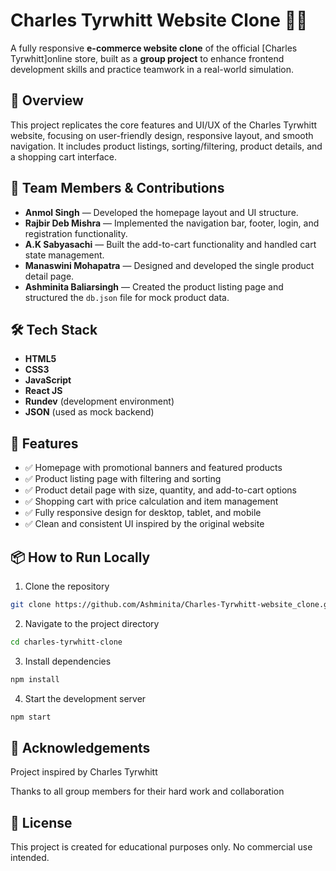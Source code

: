 # Charles Tyrwhitt Website Clone 🧥👞

A fully responsive **e-commerce website clone** of the official [Charles Tyrwhitt]online store, built as a **group project** to enhance frontend development skills and practice teamwork in a real-world simulation.

## 🚀 Overview

This project replicates the core features and UI/UX of the Charles Tyrwhitt website, focusing on user-friendly design, responsive layout, and smooth navigation. It includes product listings, sorting/filtering, product details, and a shopping cart interface.


## 👥 Team Members & Contributions

- **Anmol Singh** — Developed the homepage layout and UI structure.
- **Rajbir Deb Mishra** — Implemented the navigation bar, footer, login, and registration functionality.
- **A.K Sabyasachi** — Built the add-to-cart functionality and handled cart state management.
- **Manaswini Mohapatra** — Designed and developed the single product detail page.
- **Ashminita Baliarsingh** — Created the product listing page and structured the `db.json` file for mock product data.



## 🛠️ Tech Stack

- **HTML5**
- **CSS3**
- **JavaScript**
- **React JS**
- **Rundev** (development environment)
- **JSON** (used as mock backend)

## 📌 Features

- ✅ Homepage with promotional banners and featured products  
- ✅ Product listing page with filtering and sorting  
- ✅ Product detail page with size, quantity, and add-to-cart options  
- ✅ Shopping cart with price calculation and item management  
- ✅ Fully responsive design for desktop, tablet, and mobile  
- ✅ Clean and consistent UI inspired by the original website  


## 📦 How to Run Locally

1. Clone the repository  
```bash
git clone https://github.com/Ashminita/Charles-Tyrwhitt-website_clone.git
```

2. Navigate to the project directory
```bash
cd charles-tyrwhitt-clone
```

3. Install dependencies
```bash
npm install
```

4. Start the development server
```bash
npm start
```

## 🤝 Acknowledgements
Project inspired by Charles Tyrwhitt

Thanks to all group members for their hard work and collaboration

## 📜 License
This project is created for educational purposes only. No commercial use intended.